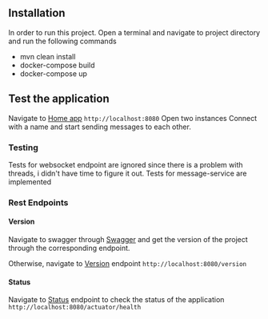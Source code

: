 
## Installation
In order to run this project.
Open a terminal and navigate to project directory
and run the following commands 
- mvn clean install
- docker-compose build
- docker-compose up

## Test the application
Navigate to
[Home app](http://localhost:8080) `http://localhost:8080`
Open two instances
Connect with a name and start sending messages to each other.

### Testing

Tests for websocket endpoint are ignored since there is a problem with threads,
i didn't have time to figure it out.
Tests for message-service are implemented
### Rest Endpoints
#### Version
Navigate to swagger through [Swagger](http://localhost:8080/swagger-ui/index.html)
and get the version of the project through the corresponding endpoint.

Otherwise, navigate to [Version](http://localhost:8080/version) endpoint
`http://localhost:8080/version`
#### Status
Navigate to [Status](http://localhost:8080/actuator/health) endpoint to check the status of the application
`http://localhost:8080/actuator/health`

